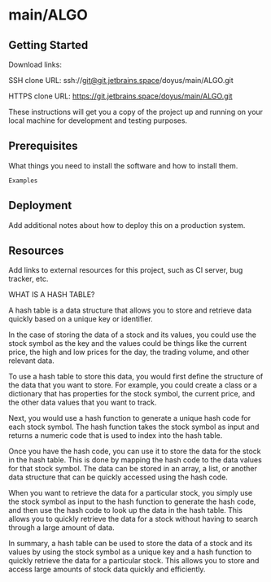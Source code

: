 # main/ALGO



## Getting Started

Download links:

SSH clone URL: ssh://git@git.jetbrains.space/doyus/main/ALGO.git

HTTPS clone URL: https://git.jetbrains.space/doyus/main/ALGO.git



These instructions will get you a copy of the project up and running on your local machine for development and testing purposes.

## Prerequisites

What things you need to install the software and how to install them.

```
Examples
```

## Deployment

Add additional notes about how to deploy this on a production system.

## Resources

Add links to external resources for this project, such as CI server, bug tracker, etc.



WHAT IS A HASH TABLE?


A hash table is a data structure that allows you to store and retrieve data quickly based on a unique key or identifier.

In the case of storing the data of a stock and its values, you could use the stock symbol as the key and the values could be things like the current price, the high and low prices for the day, the trading volume, and other relevant data.

To use a hash table to store this data, you would first define the structure of the data that you want to store. For example, you could create a class or a dictionary that has properties for the stock symbol, the current price, and the other data values that you want to track.

Next, you would use a hash function to generate a unique hash code for each stock symbol. The hash function takes the stock symbol as input and returns a numeric code that is used to index into the hash table.

Once you have the hash code, you can use it to store the data for the stock in the hash table. This is done by mapping the hash code to the data values for that stock symbol. The data can be stored in an array, a list, or another data structure that can be quickly accessed using the hash code.

When you want to retrieve the data for a particular stock, you simply use the stock symbol as input to the hash function to generate the hash code, and then use the hash code to look up the data in the hash table. This allows you to quickly retrieve the data for a stock without having to search through a large amount of data.

In summary, a hash table can be used to store the data of a stock and its values by using the stock symbol as a unique key and a hash function to quickly retrieve the data for a particular stock. This allows you to store and access large amounts of stock data quickly and efficiently.
